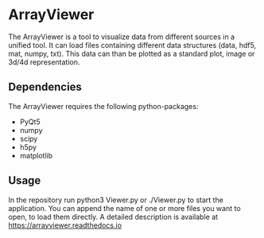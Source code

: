 # ArrayViewer

The ArrayViewer is a tool to visualize data from different sources in a unified tool. It can load files containing different data structures (data, hdf5, mat, numpy, txt). This data can than be plotted as a standard plot, image or 3d/4d representation.

## Dependencies

The ArrayViewer requires the following python-packages:

* PyQt5
* numpy
* scipy
* h5py
* matplotlib

## Usage

In the repository run python3 Viewer.py or ./Viewer.py to start the application. You can append the name of one or more files you want to open, to load them directly.
A detailed description is available at https://arrayviewer.readthedocs.io
